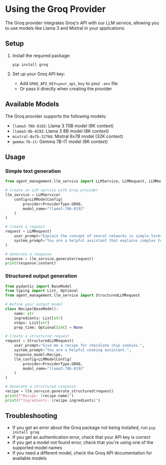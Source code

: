 # Using the Groq Provider

The Groq provider integrates Groq's API with our LLM service, allowing you to use models like Llama 3 and Mixtral in your applications.

## Setup

1. Install the required package:
   ```
   pip install groq
   ```

2. Set up your Groq API key:
   - Add `GROQ_API_KEY=your_api_key` to your `.env` file
   - Or pass it directly when creating the provider

## Available Models

The Groq provider supports the following models:

- `llama3-70b-8192`: Llama 3 70B model (8K context)
- `llama3-8b-8192`: Llama 3 8B model (8K context)
- `mixtral-8x7b-32768`: Mixtral 8x7B model (32K context)
- `gemma-7b-it`: Gemma 7B-IT model (8K context)

## Usage

### Simple text generation

```python
from agent_management.llm_service import LLMService, LLMRequest, LLMModelConfig, ProviderType

# Create an LLM service with Groq provider
llm_service = LLMService(
    config=LLMModelConfig(
        provider=ProviderType.GROQ,
        model_name="llama3-70b-8192"
    )
)

# Create a request
request = LLMRequest(
    user_prompt="Explain the concept of neural networks in simple terms.",
    system_prompt="You are a helpful assistant that explains complex topics simply."
)

# Generate a response
response = llm_service.generate(request)
print(response.content)
```

### Structured output generation

```python
from pydantic import BaseModel
from typing import List, Optional
from agent_management.llm_service import StructuredLLMRequest

# Define your output model
class Recipe(BaseModel):
    name: str
    ingredients: List[str]
    steps: List[str]
    prep_time: Optional[int] = None

# Create a structured request
request = StructuredLLMRequest(
    user_prompt="Give me a recipe for chocolate chip cookies.",
    system_prompt="You are a helpful cooking assistant.",
    response_model=Recipe,
    llm_config=LLMModelConfig(
        provider=ProviderType.GROQ,
        model_name="llama3-70b-8192"
    )
)

# Generate a structured response
recipe = llm_service.generate_structured(request)
print(f"Recipe: {recipe.name}")
print(f"Ingredients: {recipe.ingredients}")
```

## Troubleshooting

- If you get an error about the Groq package not being installed, run `pip install groq`
- If you get an authentication error, check that your API key is correct
- If you get a model not found error, check that you're using one of the supported model names
- If you need a different model, check the Groq API documentation for available models